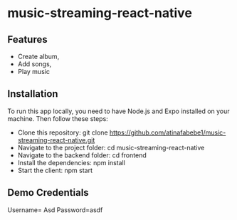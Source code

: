 # music-streaming-react-native

## Features
- Create album, 
- Add songs, 
- Play music

## Installation
To run this app locally, you need to have Node.js and Expo installed on your machine. Then follow these steps:

- Clone this repository: git clone https://github.com/atinafabebe1/music-streaming-react-native.git
- Navigate to the project folder: cd music-streaming-react-native
- Navigate to the backend folder: cd frontend
- Install the dependencies: npm install
- Start the client: npm start

## Demo Credentials

Username= Asd  Password=asdf
